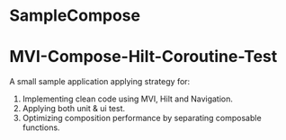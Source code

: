 # SampleCompose
# MVI-Compose-Hilt-Coroutine-Test
A small sample application applying strategy for:
1. Implementing clean code using MVI, Hilt and Navigation.
2. Applying both unit & ui test.
3. Optimizing composition performance by separating composable functions.
